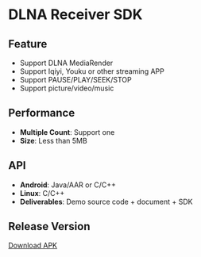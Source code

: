 # DLNA Receiver SDK

## Feature

* Support DLNA MediaRender     
* Support Iqiyi, Youku or other streaming APP    
* Support PAUSE/PLAY/SEEK/STOP 
* Support picture/video/music               

## Performance

* **Multiple Count**: Support one           
* **Size**: Less than 5MB            

## API

* **Android**: Java/AAR or C/C++       
* **Linux**: C/C++  
* **Deliverables**: Demo source code + document + SDK      

## Release Version        

[Download APK](https://github.com/WirelessPresentation/WirelessDisplay/releases/download/latest/BJCastTV.apk)

